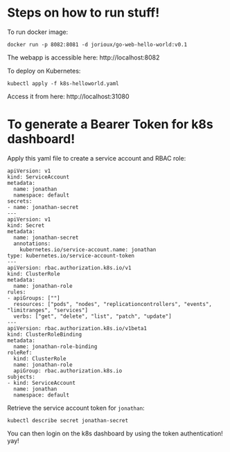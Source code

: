 # Steps on how to run stuff!

To run docker image:
```
docker run -p 8082:8081 -d jorioux/go-web-hello-world:v0.1
```

The webapp is accessible here: http://localhost:8082

To deploy on Kubernetes:
```
kubectl apply -f k8s-helloworld.yaml
```

Access it from here: http://localhost:31080

# To generate a Bearer Token for k8s dashboard!

Apply this yaml file to create a service account and RBAC role:

```
apiVersion: v1
kind: ServiceAccount
metadata:
  name: jonathan
  namespace: default
secrets:
- name: jonathan-secret
---
apiVersion: v1
kind: Secret
metadata:
  name: jonathan-secret
  annotations:
    kubernetes.io/service-account.name: jonathan
type: kubernetes.io/service-account-token
---
apiVersion: rbac.authorization.k8s.io/v1
kind: ClusterRole
metadata:
  name: jonathan-role
rules:
- apiGroups: [""]
  resources: ["pods", "nodes", "replicationcontrollers", "events", "limitranges", "services"]
  verbs: ["get", "delete", "list", "patch", "update"]
---
apiVersion: rbac.authorization.k8s.io/v1beta1
kind: ClusterRoleBinding
metadata:
  name: jonathan-role-binding
roleRef:
  kind: ClusterRole
  name: jonathan-role
  apiGroup: rbac.authorization.k8s.io
subjects:
- kind: ServiceAccount
  name: jonathan
  namespace: default
```

Retrieve the service account token for `jonathan`:
```
kubectl describe secret jonathan-secret
```

You can then login on the k8s dashboard by using the token authentication! yay!
